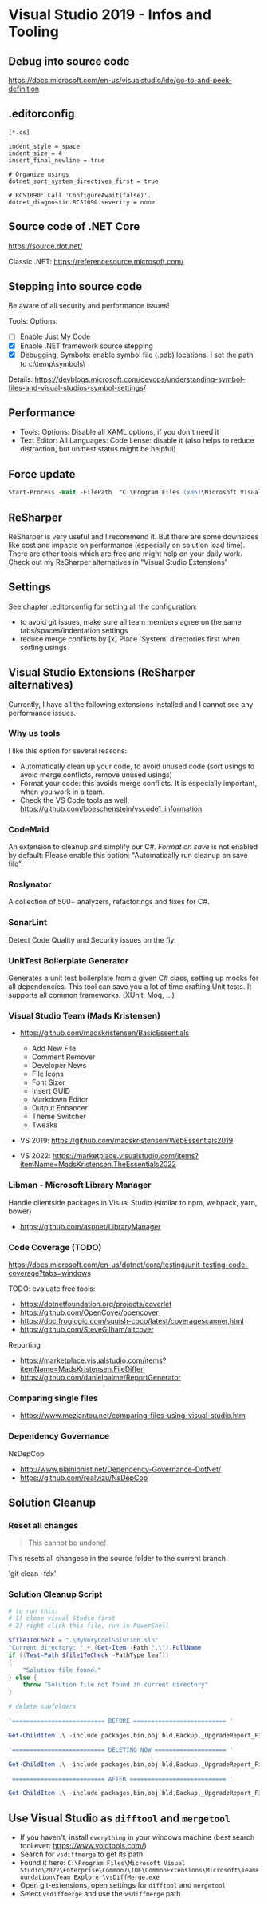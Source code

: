 # Visual Studio 2019 - Infos and Tooling

## Debug into source code

<https://docs.microsoft.com/en-us/visualstudio/ide/go-to-and-peek-definition>

## .editorconfig

```config
[*.cs]

indent_style = space
indent_size = 4
insert_final_newline = true

# Organize usings
dotnet_sort_system_directives_first = true

# RCS1090: Call 'ConfigureAwait(false)'.
dotnet_diagnostic.RCS1090.severity = none
```

## Source code of .NET Core

<https://source.dot.net/>

Classic .NET: <https://referencesource.microsoft.com/>

## Stepping into source code

Be aware of all security and performance issues!

Tools: Options:

- [ ] Enable Just My Code
- [x] Enable .NET framework source stepping
- [x] Debugging, Symbols: enable symbol file (.pdb) locations. I set the path to c:\temp\symbols\

Details: <https://devblogs.microsoft.com/devops/understanding-symbol-files-and-visual-studios-symbol-settings/>

## Performance

- Tools: Options: Disable all XAML options, if you don't need it
- Text Editor: All Languages: Code Lense: disable it (also helps to reduce distraction, but unittest status might be helpful)

## Force update

```ps
Start-Process -Wait -FilePath  "C:\Program Files (x86)\Microsoft Visual Studio\Installer\vs_installer.exe" -ArgumentList "update --passive --norestart --installpath ""C:\Program Files (x86)\Microsoft Visual Studio\2019\Enterprise"""
```

## ReSharper

ReSharper is very useful and I recommend it. But there are some downsides like cost and impacts on performance (especially on solution load time).
There are other tools which are free and might help on your daily work. Check out my ReSharper alternatives in "Visual Studio Extensions"

## Settings

See chapter .editorconfig for setting all the configuration:

- to avoid git issues, make sure all team members agree on the same tabs/spaces/indentation settings
- reduce merge conflicts by [x] Place 'System' directories first when sorting usings

## Visual Studio Extensions (ReSharper alternatives)

Currently, I have all the following extensions installed and I cannot see any performance issues.

### Why us tools

I like this option for several reasons:

- Automatically clean up your code, to avoid unused code (sort usings to avoid merge conflicts, remove unused usings)
- Format your code: this avoids merge conflicts. It is especially important, when you work in a team.
- Check the VS Code tools as well: <https://github.com/boeschenstein/vscode1_information>

### CodeMaid

An extension to cleanup and simplify our C#. *Format on save* is not enabled by default: Please enable this option: "Automatically run cleanup on save file".

### Roslynator

A collection of 500+ analyzers, refactorings and fixes for C#.

### SonarLint

Detect Code Quality and Security issues on the fly.

### UnitTest Boilerplate Generator

Generates a unit test boilerplate from a given C# class, setting up mocks for all dependencies. This tool can save you a lot of time crafting Unit tests. It supports all common frameworks. (XUnit, Moq, ...)

### Visual Studio Team (Mads Kristensen)

- https://github.com/madskristensen/BasicEssentials
    - Add New File
    - Comment Remover
    - Developer News
    - File Icons
    - Font Sizer
    - Insert GUID
    - Markdown Editor
    - Output Enhancer
    - Theme Switcher
    - Tweaks

- VS 2019: https://github.com/madskristensen/WebEssentials2019
- VS 2022: https://marketplace.visualstudio.com/items?itemName=MadsKristensen.TheEssentials2022

### Libman - Microsoft Library Manager

Handle clientside packages in Visual Studio (similar to npm, webpack, yarn, bower)

- <https://github.com/aspnet/LibraryManager>

### Code Coverage (TODO)

https://docs.microsoft.com/en-us/dotnet/core/testing/unit-testing-code-coverage?tabs=windows

TODO: evaluate free tools:

- https://dotnetfoundation.org/projects/coverlet
- https://github.com/OpenCover/opencover
- https://doc.froglogic.com/squish-coco/latest/coveragescanner.html
- https://github.com/SteveGilham/altcover

Reporting

- https://marketplace.visualstudio.com/items?itemName=MadsKristensen.FileDiffer
- https://github.com/danielpalme/ReportGenerator

### Comparing single files

- https://www.meziantou.net/comparing-files-using-visual-studio.htm

### Dependency Governance

NsDepCop

- http://www.plainionist.net/Dependency-Governance-DotNet/
- https://github.com/realvizu/NsDepCop

## Solution Cleanup

### Reset all changes

>This cannot be undone!

This resets all changese in the source folder to the current branch.

'git clean -fdx'

### Solution Cleanup Script

```powershell
# to run this: 
# 1) close visual Studio first
# 2) right click this file, run in PowerShell

$file1ToCheck = ".\MyVeryCoolSolution.sln"
"Current directory: " + (Get-Item -Path ".\").FullName
if ((Test-Path $file1ToCheck -PathType leaf))
{
    "Solution file found."
} else {
    throw "Solution file not found in current directory"
}

# delete subfolders

'========================== BEFORE ========================== '

Get-ChildItem .\ -include packages,bin,obj,bld,Backup,_UpgradeReport_Files,Debug,Release,ipch,help,.vs -Recurse 

'========================== DELETING NOW ==================== '

Get-ChildItem .\ -include packages,bin,obj,bld,Backup,_UpgradeReport_Files,Debug,Release,ipch,help,.vs -Recurse | foreach ($_) { remove-item $_.fullname -Force -Recurse }

'========================== AFTER =========================== '

Get-ChildItem .\ -include packages,bin,obj,bld,Backup,_UpgradeReport_Files,Debug,Release,ipch,help,.vs -Recurse 

```

## Use Visual Studio as `difftool` and `mergetool`

- If you haven't, install `everything` in your windows machine (best search tool ever: <https://www.voidtools.com/>)
- Search for `vsdiffmerge` to get its path
- Found it here: `C:\Program Files\Microsoft Visual Studio\2022\Enterprise\Common7\IDE\CommonExtensions\Microsoft\TeamFoundation\Team Explorer\vsDiffMerge.exe`
- Open git-extensions, open settings for `difftool` and `mergetool`
- Select `vsdiffmerge` and use the `vsdiffmerge` path
